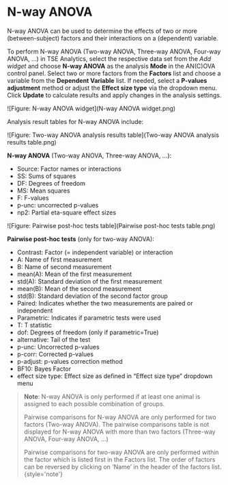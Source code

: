  # N-way ANOVA

N-way ANOVA can be used to determine the effects of two or more (between-subject) factors and their interactions on a (dependent) variable. 

To perform N-way ANOVA (Two-way ANOVA, Three-way ANOVA, Four-way ANOVA, …) in TSE Analytics, select the respective data set from the *Add widget* and choose **N-way ANOVA** as the analysis **Mode** in the AN(C)OVA control panel.
Select two or more factors from the **Factors** list and choose a variable from the **Dependent Variable** list.
If needed, select a **P-values adjustment** method or adjust the **Effect size type** via the dropdown menu.
Click **Update** to calculate results and apply changes in the analysis settings.

![Figure: N-way ANOVA widget](N-way ANOVA widget.png)

Analysis result tables for N-way ANOVA include:

![Figure: Two-way ANOVA analysis results table](Two-way ANOVA analysis results table.png)

**N-way ANOVA** (Two-way ANOVA, Three-way ANOVA, …):

- Source: Factor names or interactions
- SS: Sums of squares
- DF: Degrees of freedom
- MS: Mean squares
- F: F-values
- p-unc: uncorrected p-values
- np2: Partial eta-square effect sizes

![Figure: Pairwise post-hoc tests table](Pairwise post-hoc tests table.png)

**Pairwise post-hoc tests** (only for two-way ANOVA):

- Contrast: Factor (= independent variable) or interaction
- A: Name of first measurement
- B: Name of second measurement
- mean(A): Mean of the first measurement
- std(A): Standard deviation of the first measurement
- mean(B): Mean of the second measurement
- std(B): Standard deviation of the second factor group
- Paired: Indicates whether the two measurements are paired or independent
- Parametric: Indicates if parametric tests were used
- T: T statistic
- dof: Degrees of freedom (only if parametric=True)
- alternative: Tail of the test
- p-unc: Uncorrected p-values
- p-corr: Corrected p-values
- p-adjust: p-values correction method
- BF10: Bayes Factor
- effect size type: Effect size as defined in “Effect size type” dropdown menu

> **Note**: N-way ANOVA is only performed if at least one animal is assigned to each possible combination of groups.
>
> Pairwise comparisons for N-way ANOVA are only performed for two factors (Two-way ANOVA).
> The pairwise comparisons table is not displayed for N-way ANOVA with more than two factors (Three-way ANOVA, Four-way ANOVA, …)
>
> Pairwise comparisons for two-way ANOVA are only performed within the factor which is listed first in the Factors list.
> The order of factors can be reversed by clicking on ‘Name’ in the header of the factors list.
{style='note'}